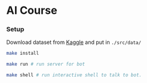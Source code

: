 # AI Course

### Setup
Download dataset from [Kaggle](https://www.kaggle.com/datasets/nikatomashvili/steam-games-dataset) and put in `./src/data/`

```bash
make install

make run # run server for bot

make shell # run interactive shell to talk to bot.
```
